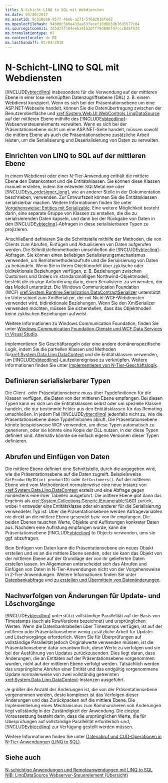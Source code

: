 ```yaml
---
title: N-Schicht-LINQ to SQL mit Webdiensten
ms.date: 03/30/2017
ms.assetid: 9cb10eb8-957f-4beb-a271-5f682016fed2
ms.openlocfilehash: 94b00c5b9a433aa53fecef10d865db76d5577c84
ms.sourcegitcommit: 3d5d33f384eeba41b2dff79d096f47ccc8d8f03d
ms.translationtype: MT
ms.contentlocale: de-DE
ms.lasthandoff: 05/04/2018
---
```

# <a name="linq-to-sql-n-tier-with-web-services"></a>N-Schicht-LINQ to SQL mit Webdiensten
[!INCLUDE[vbtecdlinq](../../../../../../includes/vbtecdlinq-md.md)] insbesondere für die Verwendung auf der mittleren Ebene in einer lose verknüpften Datenzugriffsebene (DAL) z. B. einem Webdienst konzipiert. Wenn es sich bei der Präsentationsebene um eine ASP.NET-Webseite handelt, können Sie die Datenübertragung zwischen der Benutzeroberfläche und <xref:System.Web.UI.WebControls.LinqDataSource> auf der mittleren Ebene mithilfe des [!INCLUDE[vbtecdlinq](../../../../../../includes/vbtecdlinq-md.md)]-Webserversteuerelements verwalten. Wenn es sich bei der Präsentationsebene nicht um eine ASP.NET-Seite handelt, müssen sowohl die mittlere Ebene als auch die Präsentationsebene zusätzliche Arbeit leisten, um die Serialisierung und Deserialisierung von Daten zu verwalten.  
  
## <a name="setting-up-linq-to-sql-on-the-middle-tier"></a>Einrichten von LINQ to SQL auf der mittleren Ebene  
 In einem Webdienst oder einer N-Tier-Anwendung enthält die mittlere Ebene den Datenkontext und die Entitätsklassen. Sie können diese Klassen manuell erstellen, indem Sie entweder SQLMetal.exe oder [!INCLUDE[vs_ordesigner_long](../../../../../../includes/vs-ordesigner-long-md.md)], wie an anderer Stelle in der Dokumentation beschrieben, verwenden. Zur Entwurfszeit können Sie die Entitätsklassen serialisierbar machen. Weitere Informationen finden Sie unter [Vorgehensweise: Entities mit Serializable](../../../../../../docs/framework/data/adonet/sql/linq/how-to-make-entities-serializable.md). Eine weitere Möglichkeit besteht darin, eine separate Gruppe von Klassen zu erstellen, die die zu serialisierenden Daten kapseln, und dann bei der Rückgabe von Daten in den [!INCLUDE[vbteclinq](../../../../../../includes/vbteclinq-md.md)]-Abfragen in diese serialisierbaren Typen zu projizieren.  
  
 Anschließend definieren Sie die Schnittstelle mithilfe der Methoden, die von Clients zum Abrufen, Einfügen und Aktualisieren von Daten aufgerufen werden. Die Schnittstellenmethoden umschließen die [!INCLUDE[vbteclinq](../../../../../../includes/vbteclinq-md.md)]-Abfragen. Sie können einen beliebigen Serialisierungsmechanismus verwenden, um Remotemethodenaufrufe und die Serialisierung von Daten zu behandeln. Wenn Sie in Ihrem Objektmodell über zyklische oder bidirektionale Beziehungen verfügen, z. B. Beziehungen zwischen Customers und Orders im standardmäßigen Northwind-Objektmodell, besteht die einzige Anforderung darin, einen Serialisierer zu verwenden, der das Modell unterstützt. Die Windows Communication Foundation (WCF) <xref:System.Runtime.Serialization.DataContractSerializer> unterstützt im Unterschied zum XmlSerializer, der mit Nicht-WCF-Webdiensten verwendet wird, bidirektionale Beziehungen. Wenn Sie den XmlSerializer verwenden möchten, müssen Sie sicherstellen, dass das Objektmodell keine zyklischen Beziehungen aufweist.  
  
 Weitere Informationen zu Windows Communication Foundation, finden Sie unter [Windows Communication Foundation-Dienste und WCF Data Services in Visual Studio](/visualstudio/data-tools/windows-communication-foundation-services-and-wcf-data-services-in-visual-studio).  
  
 Implementieren Sie Geschäftsregeln oder eine andere domänenspezifische Logik, indem Sie die partiellen Klassen und Methoden für<xref:System.Data.Linq.DataContext> und die Entitätsklassen verwenden, um [!INCLUDE[vbtecdlinq](../../../../../../includes/vbtecdlinq-md.md)]-Laufzeitereignisse zu verknüpfen. Weitere Informationen finden Sie unter [Implementieren von N-Tier-Geschäftslogik](../../../../../../docs/framework/data/adonet/sql/linq/implementing-business-logic-linq-to-sql.md).  
  
## <a name="defining-the-serializable-types"></a>Definieren serialisierbarer Typen  
 Die Client- oder Präsentationsebene muss über Typdefinitionen für die Klassen verfügen, die Daten von der mittleren Ebene empfangen. Bei diesen Typen kann es sich um die Entitätsklassen selbst oder um spezielle Klassen handeln, die nur bestimmte Felder aus den Entitätsklassen für das Remoting umschließen. In jedem Fall [!INCLUDE[vbtecdlinq](../../../../../../includes/vbtecdlinq-md.md)] jedenfalls nicht zu, wie die Präsentationsebene diese Typdefinitionen abruft. Die Präsentationsebene könnte beispielsweise WCF verwenden, um diese Typen automatisch zu generieren, oder sie könnte eine Kopie der DLL nutzen, in der diese Typen definiert sind. Alternativ könnte sie einfach eigene Versionen dieser Typen definieren.  
  
## <a name="retrieving-and-inserting-data"></a>Abrufen und Einfügen von Daten  
 Die mittlere Ebene definiert eine Schnittstelle, durch die angegeben wird, wie die Präsentationsebene auf die Daten zugreift. Beispielsweise `GetProductByID(int productID)` oder `GetCustomers()`. Auf der mittleren Ebene wird vom Methodentext normalerweise eine neue Instanz von <xref:System.Data.Linq.DataContext> erstellt und eine Abfrage gegen mindestens eine ihrer Tabellen ausgeführt. Die mittlere Ebene gibt dann das Ergebnis als <xref:System.Collections.Generic.IEnumerable%601> zurück, wobei `T` entweder eine Entitätsklasse oder ein anderer für die Serialisierung verwendeter Typ ist. Über die Präsentationsebene werden Abfragevariablen nie direkt an die mittlere Ebene gesendet bzw. von ihr empfangen. Die beiden Ebenen tauschen Werte, Objekte und Auflistungen konkreter Daten aus. Nachdem eine Auflistung empfangen wurde, kann die Präsentationsebene [!INCLUDE[vbteclinq](../../../../../../includes/vbteclinq-md.md)] to Objects verwenden, ums sie ggf. abzufragen.  
  
 Bein Einfügen von Daten kann die Präsentationsebene ein neues Objekt erstellen und es an die mittlere Ebene senden, oder sie kann das Objekt von der mittleren Ebene auf der Grundlage der von ihr gelieferten Daten erstellen lassen. Im Allgemeinen unterscheidet sich das Abrufen und Einfügen von Daten in N-Tier-Anwendungen nicht von der Vorgehensweise in 2-Tier-Anwendungen. Weitere Informationen finden Sie unter [Datenbankabfrage](../../../../../../docs/framework/data/adonet/sql/linq/querying-the-database.md) und [zu erstellen und Übermitteln von Datenänderungen](../../../../../../docs/framework/data/adonet/sql/linq/making-and-submitting-data-changes.md).  
  
## <a name="tracking-changes-for-updates-and-deletes"></a>Nachverfolgen von Änderungen für Update- und Löschvorgänge  
 [!INCLUDE[vbtecdlinq](../../../../../../includes/vbtecdlinq-md.md)] unterstützt vollständige Parallelität auf der Basis von Timestamps (auch als RowVersions bezeichnet) und ursprünglichen Werten. Wenn die Datenbanktabellen über Timestamps verfügen, ist auf der mittleren oder Präsentationsebene wenig zusätzliche Arbeit für Update- und Löschvorgänge erforderlich. Wenn Sie für Überprüfungen auf vollständige Parallelität jedoch Originalwerte verwenden müssen, ist die Präsentationsebene dafür verantwortlich, diese Werte zu verfolgen und sie bei der Ausführung von Updates zurückzusenden. Dies liegt daran, dass Änderungen, die an Entitäten auf der Präsentationsebene vorgenommen wurden, nicht auf der mittleren Ebene verfolgt werden. Tatsächlich werden das ursprüngliche Abrufen einer Entität und das endgültig vorgenommene Update normalerweise von zwei vollständig getrennten <xref:System.Data.Linq.DataContext>-Instanzen ausgeführt.  
  
 Je größer die Anzahl der Änderungen ist, die von der Präsentationsebene vorgenommen werden, desto komplexer ist das Verfolgen dieser Änderungen und das Zurückpacken auf die mittlere Ebene. Die Implementierung eines Mechanismus zum Kommunizieren von Änderungen liegt vollständig in der Zuständigkeit der Anwendung. Die einzige Voraussetzung besteht darin, dass die ursprünglichen Werte, die für Überprüfungen auf vollständige Parallelität erforderlich sind, [!INCLUDE[vbtecdlinq](../../../../../../includes/vbtecdlinq-md.md)] zur Verfügung gestellt werden müssen.  
  
 Weitere Informationen finden Sie unter [Datenabruf und CUD-Operationen in N-Tier-Anwendungen (LINQ to SQL)](../../../../../../docs/framework/data/adonet/sql/linq/data-retrieval-and-cud-operations-in-n-tier-applications.md).  
  
## <a name="see-also"></a>Siehe auch  
 [N-schichtige Anwendungen und Remoteanwendungen mit LINQ to SQL](../../../../../../docs/framework/data/adonet/sql/linq/n-tier-and-remote-applications-with-linq-to-sql.md)  
 [NIB: LinqDataSource Webserver-Steuerelement (Übersicht)](http://msdn.microsoft.com/library/104cfc3f-7385-47d3-8a51-830dfa791136)
